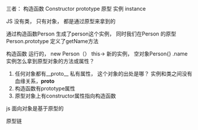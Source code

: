 三者：
  构造函数 Constructor
  prototype 原型
  实例 instance

  JS 没有类， 只有对象， 都是通过原型来拿到的

  通过构造函数Person 生成了person这个实例，
  同时我们在Person 的原型 Person.prototype
  定义了getName方法

  构造函数 运行的， new  Person（） this-> 新的实例，
  空对象Person{} .name
  实例怎么拿到原型对象的方法或属性？
  1. 任何对象都有__proto__ 私有属性， 这个对象的出处是哪？
     实例和类之间没有血缘关系，__proto__
  2. 构造函数有prototype属性
  3. 原型对象上有constructor属性指向构造函数

  js 面向对象是基于原型的

  原型链